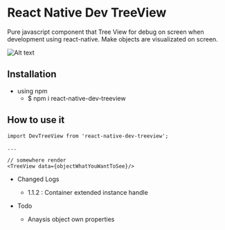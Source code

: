 # React Native Dev TreeView

Pure javascript component that Tree View for debug on screen when development using react-native.
Make objects are visualizated on screen.

![Alt text](https://github.com/SniperAK/react-native-dev-treeview/blob/master/example.png?raw=true "Title")

## Installation

- using npm
  - $ npm i react-native-dev-treeview


## How to use it

```
import DevTreeView from 'react-native-dev-treeview';

... 

// somewhere render
<TreeView data={objectWhatYouWantToSee}/>

```

- Changed Logs
  - 1.1.2 : Container extended instance handle

- Todo
  - Anaysis object own properties